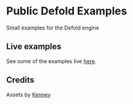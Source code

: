 # Public Defold Examples
Small examples for the Defold engine

## Live examples
See some of the examples live [here](http://britzl.github.io/publicexamples/).

## Credits
Assets by [Kenney](http://www.kenney.nl)
